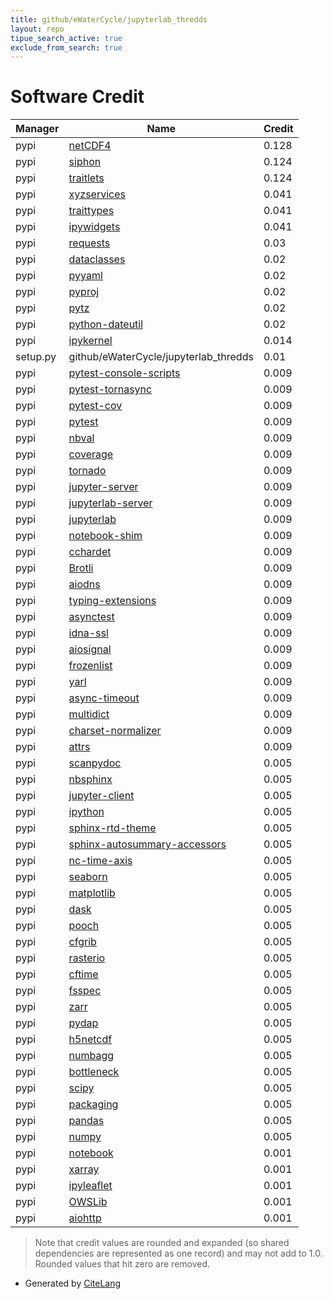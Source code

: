 ```yaml
---
title: github/eWaterCycle/jupyterlab_thredds
layout: repo
tipue_search_active: true
exclude_from_search: true
---
```

# Software Credit

|Manager|Name|Credit|
|-------|----|------|
|pypi|[netCDF4](http://github.com/Unidata/netcdf4-python)|0.128|
|pypi|[siphon](https://github.com/Unidata/siphon)|0.124|
|pypi|[traitlets](https://github.com/ipython/traitlets)|0.124|
|pypi|[xyzservices](https://pypi.org/project/xyzservices)|0.041|
|pypi|[traittypes](https://pypi.org/project/traittypes)|0.041|
|pypi|[ipywidgets](https://pypi.org/project/ipywidgets)|0.041|
|pypi|[requests](https://pypi.org/project/requests)|0.03|
|pypi|[dataclasses](https://pypi.org/project/dataclasses)|0.02|
|pypi|[pyyaml](https://pypi.org/project/pyyaml)|0.02|
|pypi|[pyproj](https://pypi.org/project/pyproj)|0.02|
|pypi|[pytz](https://pypi.org/project/pytz)|0.02|
|pypi|[python-dateutil](https://pypi.org/project/python-dateutil)|0.02|
|pypi|[ipykernel](https://ipython.org)|0.014|
|setup.py|github/eWaterCycle/jupyterlab_thredds|0.01|
|pypi|[pytest-console-scripts](https://pypi.org/project/pytest-console-scripts)|0.009|
|pypi|[pytest-tornasync](https://pypi.org/project/pytest-tornasync)|0.009|
|pypi|[pytest-cov](https://pypi.org/project/pytest-cov)|0.009|
|pypi|[pytest](https://pypi.org/project/pytest)|0.009|
|pypi|[nbval](https://pypi.org/project/nbval)|0.009|
|pypi|[coverage](https://pypi.org/project/coverage)|0.009|
|pypi|[tornado](https://pypi.org/project/tornado)|0.009|
|pypi|[jupyter-server](https://pypi.org/project/jupyter-server)|0.009|
|pypi|[jupyterlab-server](https://pypi.org/project/jupyterlab-server)|0.009|
|pypi|[jupyterlab](https://pypi.org/project/jupyterlab)|0.009|
|pypi|[notebook-shim](https://pypi.org/project/notebook-shim)|0.009|
|pypi|[cchardet](https://pypi.org/project/cchardet)|0.009|
|pypi|[Brotli](https://pypi.org/project/Brotli)|0.009|
|pypi|[aiodns](https://pypi.org/project/aiodns)|0.009|
|pypi|[typing-extensions](https://pypi.org/project/typing-extensions)|0.009|
|pypi|[asynctest](https://pypi.org/project/asynctest)|0.009|
|pypi|[idna-ssl](https://pypi.org/project/idna-ssl)|0.009|
|pypi|[aiosignal](https://pypi.org/project/aiosignal)|0.009|
|pypi|[frozenlist](https://pypi.org/project/frozenlist)|0.009|
|pypi|[yarl](https://pypi.org/project/yarl)|0.009|
|pypi|[async-timeout](https://pypi.org/project/async-timeout)|0.009|
|pypi|[multidict](https://pypi.org/project/multidict)|0.009|
|pypi|[charset-normalizer](https://pypi.org/project/charset-normalizer)|0.009|
|pypi|[attrs](https://pypi.org/project/attrs)|0.009|
|pypi|[scanpydoc](https://pypi.org/project/scanpydoc)|0.005|
|pypi|[nbsphinx](https://pypi.org/project/nbsphinx)|0.005|
|pypi|[jupyter-client](https://pypi.org/project/jupyter-client)|0.005|
|pypi|[ipython](https://pypi.org/project/ipython)|0.005|
|pypi|[sphinx-rtd-theme](https://pypi.org/project/sphinx-rtd-theme)|0.005|
|pypi|[sphinx-autosummary-accessors](https://pypi.org/project/sphinx-autosummary-accessors)|0.005|
|pypi|[nc-time-axis](https://pypi.org/project/nc-time-axis)|0.005|
|pypi|[seaborn](https://pypi.org/project/seaborn)|0.005|
|pypi|[matplotlib](https://pypi.org/project/matplotlib)|0.005|
|pypi|[dask](https://pypi.org/project/dask)|0.005|
|pypi|[pooch](https://pypi.org/project/pooch)|0.005|
|pypi|[cfgrib](https://pypi.org/project/cfgrib)|0.005|
|pypi|[rasterio](https://pypi.org/project/rasterio)|0.005|
|pypi|[cftime](https://pypi.org/project/cftime)|0.005|
|pypi|[fsspec](https://pypi.org/project/fsspec)|0.005|
|pypi|[zarr](https://pypi.org/project/zarr)|0.005|
|pypi|[pydap](https://pypi.org/project/pydap)|0.005|
|pypi|[h5netcdf](https://pypi.org/project/h5netcdf)|0.005|
|pypi|[numbagg](https://pypi.org/project/numbagg)|0.005|
|pypi|[bottleneck](https://pypi.org/project/bottleneck)|0.005|
|pypi|[scipy](https://pypi.org/project/scipy)|0.005|
|pypi|[packaging](https://pypi.org/project/packaging)|0.005|
|pypi|[pandas](https://pypi.org/project/pandas)|0.005|
|pypi|[numpy](https://pypi.org/project/numpy)|0.005|
|pypi|[notebook](http://jupyter.org)|0.001|
|pypi|[xarray](https://github.com/pydata/xarray)|0.001|
|pypi|[ipyleaflet](https://github.com/jupyter-widgets/ipyleaflet)|0.001|
|pypi|[OWSLib](https://geopython.github.io/OWSLib)|0.001|
|pypi|[aiohttp](https://github.com/aio-libs/aiohttp)|0.001|


> Note that credit values are rounded and expanded (so shared dependencies are represented as one record) and may not add to 1.0. Rounded values that hit zero are removed.


- Generated by [CiteLang](https://github.com/vsoch/citelang)
